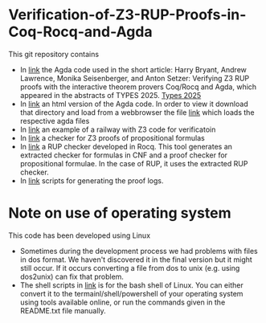 # Verification-of-Z3-RUP-Proofs-in-Coq-Rocq-and-Agda
This git repository contains
- In
  [link](agdaCode/vers1Types2025Workshop/)
  the Agda code used in the short article:
  Harry Bryant, Andrew Lawrence, Monika Seisenberger, and Anton Setzer: Verifying Z3 RUP proofs with the interactive theorem provers Coq/Rocq and Agda, which appeared in the abstracts of TYPES 2025. [Types 2025](https://msp.cis.strath.ac.uk/types2025/)
- In
  [link](agdaCode/vers1Types2025Workshop/html/)
  an html version of the Agda code.
  In order to view it download that directory and load from a webbrowser the file
  [link](agdaCode/vers1Types2025Workshop/html/loadAll.html)
  which loads the respective agda files
- In
  [link](RailwayCaseStudy/)
  an example of a railway with Z3 code for verificatoin
- In
  [link](agdaCode/vers2/)
  a checker for Z3 proofs of propositional formulas
- In
  [link](Rocq/) a RUP checker developed in Rocq.
  This tool generates an extracted checker for formulas in CNF and a proof checker for propositional formulae. In the case of RUP, it uses the extracted RUP checker.
- In
  [link](createProofLogs/) scripts for generating the proof logs.

# Note on use of operating system
This code has been developed using Linux
- Sometimes during the development process we had problems with files in dos format.
  We haven't discovered it in the final version but it might still occur.
  If it occurs converting a file from dos to unix (e.g. using dos2unix) can fix that problem.
- The shell scripts in
  [link](createProofLogs/)
  is for the bash shell of Linux.
  You can either convert it to the termainl/shell/powershell
  of your operating system using tools available online,
  or run the commands given in the README.txt file manually.
